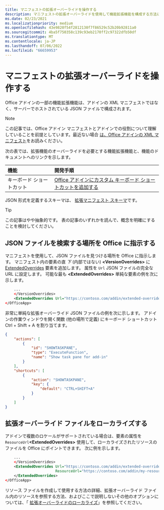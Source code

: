 ```yaml
---
title: マニフェストの拡張オーバーライドを操作する
description: マニフェストの拡張オーバーライドを使用して機能拡張機能を構成する方法について説明します。
ms.date: 02/23/2021
ms.localizationpriority: medium
ms.openlocfilehash: 43e9820f54f2812130f7f86529c52b20b92811a0
ms.sourcegitcommit: 4ba5f750358c139c93eb2170ff2c97322dfb50df
ms.translationtype: MT
ms.contentlocale: ja-JP
ms.lasthandoff: 07/06/2022
ms.locfileid: "66659953"
---
```

# <a name="work-with-extended-overrides-of-the-manifest"></a>マニフェストの拡張オーバーライドを操作する

Office アドインの一部の機能拡張機能は、アドインの XML マニフェストではなく、サーバーでホストされている JSON ファイルで構成されます。

> [!NOTE]
> この記事では、Office アドイン マニフェストとアドインでの役割について理解していることを前提としています。最近ない場合 [は、Office アドインの XML マニフェスト](add-in-manifests.md)をお読みください。

次の表では、拡張機能のオーバーライドを必要とする機能拡張機能と、機能のドキュメントへのリンクを示します。

| 機能 | 開発手順 |
| :----- | :----- |
| キーボード ショートカット | [Office アドインにカスタム キーボード ショートカットを追加する](../design/keyboard-shortcuts.md) |

JSON 形式を定義するスキーマは、 [拡張マニフェスト スキーマ](https://developer.microsoft.com/json-schemas/office-js/extended-manifest.schema.json)です。

> [!TIP]
> この記事はやや抽象的です。 表の記事のいずれかを読んで、概念を明確にすることを検討してください。

## <a name="tell-office-where-to-find-the-json-file"></a>JSON ファイルを検索する場所を Office に指示する

マニフェストを使用して、JSON ファイルを見つける場所を Office に指示します。 マニフェスト内の要素の直 *下* (内部ではない) **\<VersionOverrides\>** に [ExtendedOverrides](/javascript/api/manifest/extendedoverrides) 要素を追加します。 属性を `Url` JSON ファイルの完全な URL に設定します。 可能な最も **\<ExtendedOverrides\>** 単純な要素の例を次に示します。

```xml
    ...
    </VersionOverrides>  
    <ExtendedOverrides Url="https://contoso.com/addin/extended-overrides.json"></ExtendedOverrides>
</OfficeApp>
```

非常に単純な拡張オーバーライド JSON ファイルの例を次に示します。 アドインの作業ウィンドウを開く関数 (他の場所で定義) にキーボード ショートカット Ctrl + Shift + A を割り当てます。

```json
{
    "actions": [
        {
            "id": "SHOWTASKPANE",
            "type": "ExecuteFunction",
            "name": "Show task pane for add-in"
        }
    ],
    "shortcuts": [
        {
            "action": "SHOWTASKPANE",
            "key": {
                "default": "CTRL+SHIFT+A"
            }
        }
    ]
}
```

## <a name="localize-the-extended-overrides-file"></a>拡張オーバーライド ファイルをローカライズする

アドインで複数のロケールがサポートされている場合は、要素の属性を`ResourceUrl`**\<ExtendedOverrides\>** 使用して、ローカライズされたリソースのファイルを Office にポイントできます。 次に例を示します。

```xml
    ...
    </VersionOverrides>  
    <ExtendedOverrides Url="https://contoso.com/addin/extended-overrides.json" 
                       ResourceUrl="https://contoso.com/addin/my-resources.json">
    </ExtendedOverrides>
</OfficeApp>
```

リソース ファイルを作成して使用する方法の詳細、拡張オーバーライド ファイル内のリソースを参照する方法、およびここで説明しないその他のオプションについては、「 [拡張オーバーライドのローカライズ](localization.md#localize-extended-overrides)」を参照してください。
